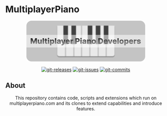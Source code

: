 
# MultiplayerPiano

  

<p  align="center"  width="100%">
<img  height="128em"  alt="mppdev-LOGO"  src="readme_logo.png">
</p>

  

<p  align="center">
<a  href="https://github.com/Independent-MPP-Developers/Multiplayer-Piano/releases"><img  src="https://img.shields.io/github/downloads/Independent-MPP-Developers/Multiplayer-Piano/total?style=plastic"  alt="git-releases"></a>
<a  href="https://github.com/Independent-MPP-Developers/Multiplayer-Piano/issues"><img  src="https://img.shields.io/github/issues-closed/Independent-MPP-Developers/Multiplayer-Piano?style=plastic"  alt="git-issues"></a>
<a  href="https://github.com/Independent-MPP-Developers/Multiplayer-Piano/commits"><img  src="https://img.shields.io/github/last-commit/Independent-MPP-Developers/Multiplayer-Piano?style=plastic"  alt="git-commits"></a>
</p>

  

## About

  
<p align=center>
This repository contains code, scripts and extensions which run on multiplayerpiano.com and its clones to extend capabilities and introduce features.
</p>